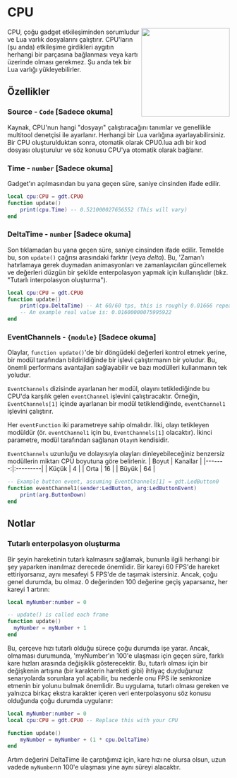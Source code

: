 # CPU

<img src="https://docs.retrogadgets.game/api/modules/CPU.png" width="200" align="right">

CPU, çoğu gadget etkileşiminden sorumludur ve Lua varlık dosyalarını çalıştırır. CPU'ların (şu anda) etkileşime girdikleri aygıtın herhangi bir parçasına bağlanması veya kartı üzerinde olması gerekmez. Şu anda tek bir Lua varlığı yükleyebilirler.

## Özellikler

### Source - `Code` **[Sadece okuma]**
Kaynak, CPU'nun hangi "dosyayı" çalıştıracağını tanımlar ve genellikle multitool denetçisi ile ayarlanır. Herhangi bir Lua varlığına ayarlayabilirsiniz. Bir CPU oluşturulduktan sonra, otomatik olarak CPU0.lua adlı bir kod dosyası oluşturulur ve söz konusu CPU'ya otomatik olarak bağlanır.

### Time - `number` **[Sadece okuma]**
Gadget'ın açılmasından bu yana geçen süre, saniye cinsinden ifade edilir.

```lua
local cpu:CPU = gdt.CPU0
function update()
	print(cpu.Time) -- 0.521000027656552 (This will vary)
end
```

### DeltaTime - `number` **[Sadece okuma]**
Son tıklamadan bu yana geçen süre, saniye cinsinden ifade edilir. Temelde bu, son `update()` çağrısı arasındaki farktır (veya _delta_). Bu, 'Zaman'ı hatırlamaya gerek duymadan animasyonları ve zamanlayıcıları güncellemek ve değerleri düzgün bir şekilde enterpolasyon yapmak için kullanışlıdır (bkz. "Tutarlı interpolasyon oluşturma").

```lua
local cpu:CPU = gdt.CPU0
function update()
	print(cpu.DeltaTime) -- At 60/60 tps, this is roughly 0.01666 repeating.
	-- An example real value is: 0.01600000075995922
end
```

### EventChannels - `{module}` **[Sadece okuma]**
Olaylar, `function update()`'de bir döngüdeki değerleri kontrol etmek yerine, bir modül tarafından bildirildiğinde bir işlevi çalıştırmanın bir yoludur. Bu, önemli performans avantajları sağlayabilir ve bazı modülleri kullanmanın tek yoludur.

`EventChannels` dizisinde ayarlanan her modül, olayını tetiklediğinde bu CPU'da karşılık gelen `eventChannel` işlevini çalıştıracaktır.
Örneğin, `EventChannels[1]` içinde ayarlanan bir modül tetiklendiğinde, `eventChannel1` işlevini çalıştırır.

Her `eventFunction` iki parametreye sahip olmalıdır. İlki, olayı tetikleyen modüldür (ör. `eventChannel1` için bu, `EventChannels[1]` olacaktır). İkinci parametre, modül tarafından sağlanan `Olay`ın kendisidir.

`EventChannels` uzunluğu ve dolayısıyla olayları dinleyebileceğiniz benzersiz modüllerin miktarı CPU boyutuna göre belirlenir.
|  Boyut | Kanallar |
|-------:|:---------|
|  Küçük | 4        |
|  Orta  | 16       |
|  Büyük | 64       |

```lua
-- Example button event, assuming EventChannels[1] = gdt.LedButton0
function eventChannel1(sender:LedButton, arg:LedButtonEvent)
	print(arg.ButtonDown)
end
```

## Notlar

### Tutarlı enterpolasyon oluşturma

<!-- not sure if retro gadgets handles deltatime already? remove this section if that's the case -->

Bir şeyin hareketinin tutarlı kalmasını sağlamak, bununla ilgili herhangi bir şey yaparken inanılmaz derecede önemlidir. Bir kareyi 60 FPS'de hareket ettiriyorsanız, aynı mesafeyi 5 FPS'de de taşımak istersiniz. Ancak, çoğu genel durumda, bu olmaz. 0 değerinden 100 değerine geçiş yaparsanız, her kareyi 1 artırın:
```lua
local myNumber:number = 0

-- update() is called each frame
function update()
  myNumber = myNumber + 1
end
```

Bu, çerçeve hızı tutarlı olduğu sürece çoğu durumda işe yarar. Ancak, olmaması durumunda, 'myNumber'ın 100'e ulaşması için geçen süre, farklı kare hızları arasında değişiklik gösterecektir. Bu, tutarlı olması için bir değişkenin artışına (bir karakterin hareketi gibi) ihtiyaç duyduğunuz senaryolarda sorunlara yol açabilir, bu nedenle onu FPS ile senkronize etmenin bir yolunu bulmak önemlidir. Bu uygulama, tutarlı olması gereken ve yalnızca birkaç ekstra karakter içeren veri enterpolasyonu söz konusu olduğunda çoğu durumda uygulanır:

```lua
local myNumber:number = 0
local cpu:CPU = gdt.CPU0 -- Replace this with your CPU

function update()
	myNumber = myNumber + (1 * cpu.DeltaTime)
end
```

Artım değerini DeltaTime ile çarptığımız için, kare hızı ne olursa olsun, uzun vadede `myNumber`ın 100'e ulaşması yine aynı süreyi alacaktır.
